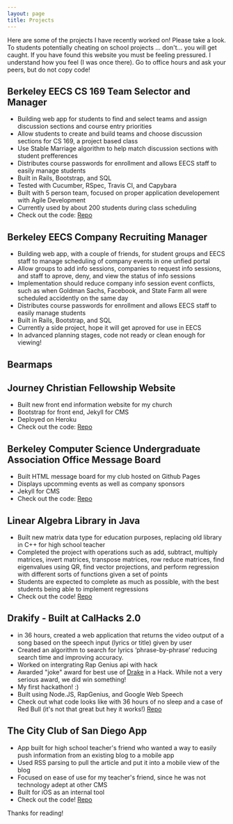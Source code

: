 ```yaml
---
layout: page
title: Projects
---
```

<style>
.media {
  // Proper spacing between instances of .media
  margin-top: 15px;
  position: absolute;
   right: 30px;
   top: 4em;


  &:first-child {
    margin-top: 0;
  }
}

@media (max-width: 1110px) {
  .media {
    display: none;
  }
  .media-left,
.media > .pull-left {
  display: none;
}
}

}

.media-right,
.media > .pull-right {
  padding-left: 10px;
}

.media-left,
.media > .pull-left {
  padding-right: 10px;
  height: auto;
   width: auto;
   max-width: 150px;
   max-height: 200px;
}

.media-left,
.media-right,
.media-body {
  display: table-cell;
  vertical-align: top;
}

.media-middle {
  vertical-align: middle;
}

.media-bottom {
  vertical-align: bottom;
}


.media-heading {
  margin-top: 0;
  margin-bottom: 5px;
}

.media-list {
  padding-left: 0;
  list-style: none;
}
</style>

<div class="media">
  <img src="https://raw.githubusercontent.com/SidMasih/sidmasih.github.io/master/sidphoto.jpg" alt="Sid Masih" class="pull-left">
  <div class="media-body">
    <h4 class="media-heading">Sid Masih</h4>
    <ul class="media-list">
      Contact me! 
      <li><a href="mailto:sid.masih@berkeley.edu">Email</a></li>
      <li><a href="https://github.com/SidMasih/">GitHub</a></li>
      <li><a href="https://www.linkedin.com/in/sid-masih-65b54382">LinkedIn</a></li>
      <li><a href="https://www.facebook.com/sid.masih.3">Facebook</a></li>
      <li><a href="http://csua.berkeley.edu/politburo/">CSUA</a></li>
    </ul>
  </div>
</div>
<p class="message">
  Here are some of the projects I have recently worked on! Please take a look. To students potentially cheating on school projects ... don't... you will get caught. If you have found this website you must be feeling pressured. I understand how you feel (I was once there). Go to office hours and ask your peers, but do not copy code! 
</p>

## Berkeley EECS CS 169 Team Selector and Manager

* Building web app for students to find and select teams and assign discussion sections and course entry priorities
* Allow students to create and build teams and choose discussion sections for CS 169, a project based class
* Use Stable Marriage algorithm to help match discussion sections with student prefferences 
* Distributes course passwords for enrollment and allows EECS staff to easily manage students 
* Built in Rails, Bootstrap, and SQL
* Tested with Cucumber, RSpec, Travis CI, and Capybara
* Built with 5 person team, focused on proper application developement with Agile Development 
* Currently used by about 200 students during class scheduling
* Check out the code: [Repo](https://github.com/adnanhemani/enrollme)

## Berkeley EECS Company Recruiting Manager

* Building web app, with a couple of friends, for student groups and EECS staff to manage scheduling of company events in one unfied portal
* Allow groups to add info sessions, companies to request info sessions, and staff to aprove, deny, and view the status of info sessions
* Implementation should reduce company info session event conflicts, such as when Goldman Sachs, Facebook, and State Farm all were scheduled accidently on the same day
* Distributes course passwords for enrollment and allows EECS staff to easily manage students 
* Built in Rails, Bootstrap, and SQL
* Currently a side project, hope it will get aproved for use in EECS 
* In advanced planning stages, code not ready or clean enough for viewing! 

## Bearmaps

## Journey Christian Fellowship Website
* Built new front end information website for my church
* Bootstrap for front end, Jekyll for CMS
* Deployed on Heroku
* Check out the code: [Repo](https://github.com/SidMasih/churchwebsite)

## Berkeley Computer Science Undergraduate Association Office Message Board
* Built HTML message board for my club hosted on Github Pages 
* Displays upcomming events as well as company sponsors
* Jekyll for CMS
* Check out the code: [Repo](https://github.com/csuabb/csuabb.github.io)

## Linear Algebra Library in Java
* Built new matrix data type for education purposes, replacing old library in C++ for high school teacher
* Completed the project with operations such as add, subtract, multiply matrices, invert matrices, transpose matrices, row reduce matrices, find eigenvalues using QR, find vector projections, and perform regression with different sorts of functions given a set of points
* Students are expected to complete as much as possible, with the best students being able to implement regressions  
* Check out the code! [Repo](https://github.com/SidMasih/LinearAlgebraOperations)

## Drakify - Built at CalHacks 2.0 
* in 36 hours, created a web application that returns the video output of a song based on the speech input (lyrics or title) given by user
* Created an algorithm to search for lyrics ‘phrase-by-phrase’ reducing search time and improving accuracy.
* Worked on intergrating Rap Genius api with hack
* Awarded "joke" award for best use of [Drake](http://www.drakeofficial.com/) in a Hack. While not a very serious award, we did win something!
* My first hackathon! :) 
* Built using Node.JS, RapGenius, and Google Web Speech 
* Check out what code looks like with 36 hours of no sleep and a case of Red Bull (it's not that great but hey it works!) [Repo](https://github.com/rrtigga/drakify) 

## The City Club of San Diego App
* App built for high school teacher's friend who wanted a way to easily push information from an existing blog to a mobile app
* Used RSS parsing to pull the article and put it into a mobile view of the blog
* Focused on ease of use for my teacher's friend, since he was not technology adept at other CMS
* Built for iOS as an internal tool
* Check out the code! [Repo](https://github.com/SidMasih/City-Club-App)





Thanks for reading!
